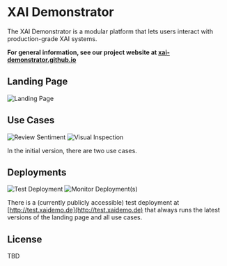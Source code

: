 # XAI Demonstrator

The XAI Demonstrator is a modular platform that lets users interact with production-grade XAI systems.

**For general information, see our project website at [xai-demonstrator.github.io](https://xai-demonstrator.github.io/)**

## Landing Page
![Landing Page](https://github.com/XAI-Demonstrator/template-service/workflows/Landing%20Page/badge.svg)

## Use Cases 
![Review Sentiment](https://github.com/XAI-Demonstrator/template-service/workflows/Review%20Sentiment/badge.svg)
![Visual Inspection](https://github.com/XAI-Demonstrator/template-service/workflows/Visual%20Inspection/badge.svg)

In the initial version, there are two use cases.

## Deployments
![Test Deployment](https://github.com/XAI-Demonstrator/template-service/workflows/Test%20Deployment/badge.svg) ![Monitor Deployment(s)](https://github.com/XAI-Demonstrator/template-service/workflows/Monitor%20Deployment(s)/badge.svg)

There is a (currently publicly accessible) test deployment at [http://test.xaidemo.de](http://test.xaidemo.de) that always runs the latest versions of the landing page and all use cases.

## License

TBD

